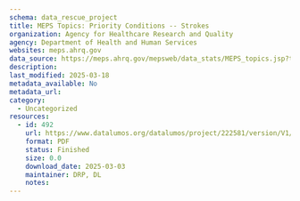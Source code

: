 ```yaml
---
schema: data_rescue_project 
title: MEPS Topics: Priority Conditions -- Strokes
organization: Agency for Healthcare Research and Quality
agency: Department of Health and Human Services
websites: meps.ahrq.gov
data_source: https://meps.ahrq.gov/mepsweb/data_stats/MEPS_topics.jsp?topicid=4Z9
description: 
last_modified: 2025-03-18
metadata_available: No
metadata_url: 
category:
  - Uncategorized
resources:
  - id: 492
    url: https://www.datalumos.org/datalumos/project/222581/version/V1/view
    format: PDF
    status: Finished
    size: 0.0
    download_date: 2025-03-03
    maintainer: DRP, DL
    notes: 
---
```

